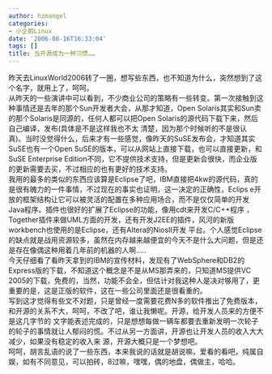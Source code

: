 ```yaml
---
author: hzmangel
categories:
- 小企鹅Linux
date: '2006-08-16T16:33:04'
tags: []
title: 当开源成为一种习惯……
---
```

昨天去LinuxWorld2006转了一圈，想写些东西，也不知道为什么，突然想到了这个名字，就用上了，呵呵。  
从昨天的一些演讲中可以看到，不少商业公司的策略有一些转变。第一次接触到这种事情还是去年的那个Sun开发者大会，从那才知道，Open
Solaris其实和Sun卖的那个Solaris是同源的，任何人都可以把Open Solaris的源代码下载下来，然后自己编译，发布(具体是不是这样我也不太
清楚，因为那个时候听的不是很认真)。当时没觉得什么，后来才有一些感觉，像昨天的SuSE发布会，才知道其实SuSE也有一个Open
SuSE的版本，可以从网站上直接下载，也可以直接更新，和SuSE Enterprise
Edition不同，它不提供技术支持，但是更新会很快，而企业版的更新需要去买，不过相应的也有更好的技术支持。  
我用的最多的类似的东西应该算是Eclipse了吧，IBM直接把4kw的源代码，真的是很有魄力的一件事情，不过现在的事实也证明，这一决定的正确性，Eclips
e开放的框架结构让它可以被灵活的配置在多种应用场合，而不是仅仅简单的开发Java程序。插件也很好的扩展了Eclipse的功能，像用cdt来开发C/C++程序
，Together插件来做UML方面的开发，还有开发J2EE的插件，风河的新版workbench也使用的是Eclipse，还有Altera的NiosII开发
平台。个人感觉Eclipse的缺点就是战用资源较多，虽然在内存越来越便宜的今天不是什么大问题，但是还是存在像偶这种用着几年前的机器的人啊.....  
今天仔细看了看昨天拿到的IBM的宣传材料，发现有了WebSphere和DB2的Express版的下载，不知道这个概念是不是从MS那弄来的，只知道MS提供VC
2005的下载，免费的，当然，功能不会全，但估计对我这种人是决对够用了，更重要的是，这是正版的软件，这在一些公司里面还是很看重的。  
写到这才觉得有些文不对题，只是曾经一度需要花费N多的软件推出了免费版本，和开源的关系不大，呵呵，不改了吧，谁让我懒呢。开源，给开发人员来的方便不是这几字节的
文字能表述完成的，只是想想每做一辆车都要去重新发明一次轮子的轮子的事情就让人郁闷的慌。不过从另一方面讲，开源也让开发人员的收入大大减少，如果没有稳定的收入来
源，开源大概只是一个梦想吧。  
呵呵，胡言乱语的说了一些东西，本来我说的话就是胡说嘛，爱看的看吧，纯属自娱，如有不同意见，可以拍砖，8过嘛，嘿嘿，偶的地盘，偶做主，哈哈。